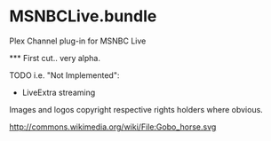 MSNBCLive.bundle
================

Plex Channel plug-in for MSNBC Live

*** First cut.. very alpha.

TODO i.e. "Not Implemented":
* LiveExtra streaming

Images and logos copyright respective rights holders where obvious.

http://commons.wikimedia.org/wiki/File:Gobo_horse.svg

